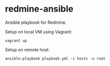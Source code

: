 redmine-ansible
===============

Ansible playbook for Redmine.

Setup on local VM using Vagrant:

    vagrant up

Setup on remote host:

    ansible-playbook playbook.yml -i hosts -u root
